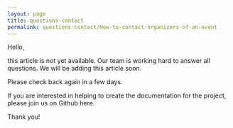 ```yaml
---
layout: page
title: questions-contact
permalink: questions-contact/How-to-contact-organizers-of-an-event
---
```


Hello,

this article is not yet available. Our team is working hard to answer all questions. We will be adding this article soon.

Please check back again in a few days.

If you are interested in helping to create the documentation for the project, please join us on Github here.

Thank you!
